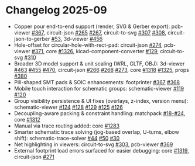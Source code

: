 # Changelog 2025-09

- Copper pour end-to-end support (render, SVG & Gerber export): pcb-viewer [#367](https://github.com/tscircuit/pcb-viewer/pull/367), circuit-json [#265](https://github.com/tscircuit/circuit-json/pull/265) [#267](https://github.com/tscircuit/circuit-json/pull/267), circuit-to-svg [#307](https://github.com/tscircuit/circuit-to-svg/pull/307) [#308](https://github.com/tscircuit/circuit-to-svg/pull/308), circuit-json-to-gerber [#53](https://github.com/tscircuit/circuit-json-to-gerber/pull/53), 3d-viewer [#456](https://github.com/tscircuit/3d-viewer/pull/456)
- Hole-offset for circular-hole-with-rect-pad: circuit-json [#274](https://github.com/tscircuit/circuit-json/pull/274), pcb-viewer [#371](https://github.com/tscircuit/pcb-viewer/pull/371), core [#1326](https://github.com/tscircuit/core/pull/1326), kicad-component-converter [#129](https://github.com/tscircuit/kicad-component-converter/pull/129), circuit-to-svg [#310](https://github.com/tscircuit/circuit-to-svg/pull/310)
- Broader 3D model support & unit scaling (WRL, GLTF, OBJ): 3d-viewer [#463](https://github.com/tscircuit/3d-viewer/pull/463) [#455](https://github.com/tscircuit/3d-viewer/pull/455) [#470](https://github.com/tscircuit/3d-viewer/pull/470), circuit-json [#266](https://github.com/tscircuit/circuit-json/pull/266) [#268](https://github.com/tscircuit/circuit-json/pull/268) [#273](https://github.com/tscircuit/circuit-json/pull/273), core [#1318](https://github.com/tscircuit/core/pull/1318) [#1325](https://github.com/tscircuit/core/pull/1325), props [#380](https://github.com/tscircuit/props/pull/380)
- Pill-shaped SMT pads & SOIC enhancements: footprinter [#367](https://github.com/tscircuit/footprinter/pull/367) [#368](https://github.com/tscircuit/footprinter/pull/368)
- Mobile touch interaction for schematic groups: schematic-viewer [#119](https://github.com/tscircuit/schematic-viewer/pull/119) [#120](https://github.com/tscircuit/schematic-viewer/pull/120)
- Group visibility persistence & UI fixes (overlays, z-index, version menu): schematic-viewer [#124](https://github.com/tscircuit/schematic-viewer/pull/124) [#128](https://github.com/tscircuit/schematic-viewer/pull/128) [#129](https://github.com/tscircuit/schematic-viewer/pull/129) [#125](https://github.com/tscircuit/schematic-viewer/pull/125) [#126](https://github.com/tscircuit/schematic-viewer/pull/126)
- Decoupling-aware packing & constraint handling: matchpack [#18–#24](https://github.com/tscircuit/matchpack/pulls?q=is%3Apr+is%3Aclosed+18..24), core [#1312](https://github.com/tscircuit/core/pull/1312)
- Manual via trace routing added: core [#1283](https://github.com/tscircuit/core/pull/1283)
- Smarter schematic trace solving (jog-based overlap, U-turns, elbow shift): schematic-trace-solver [#44](https://github.com/tscircuit/schematic-trace-solver/pull/44) [#50](https://github.com/tscircuit/schematic-trace-solver/pull/50) [#30](https://github.com/tscircuit/schematic-trace-solver/pull/30)
- Net highlighting in viewers: circuit-to-svg [#303](https://github.com/tscircuit/circuit-to-svg/pull/303), pcb-viewer [#369](https://github.com/tscircuit/pcb-viewer/pull/369)
- External footprint load errors surfaced for easier debugging: core [#1319](https://github.com/tscircuit/core/pull/1319), circuit-json [#271](https://github.com/tscircuit/circuit-json/pull/271)
